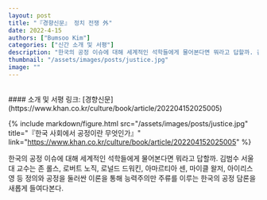 ```yaml
---
layout: post
title: "『경향신문』 정치 전쟁 外"
date: 2022-4-15
authors: ["Bumsoo Kim"]
categories: ["신간 소개 및 서평"]
description: "한국의 공정 이슈에 대해 세계적인 석학들에게 물어본다면 뭐라고 답할까. 김범수 서울대 교수는 존 롤스, 로버트 노직, 로널드 드워킨, 아마르티아 센, 마이클 왈저, 아이리스 영 등 정의와 공정을 둘러싼 이론을 통해 능력주의만 주류를 이루는 한국의 공정 담론을 새롭게 들여다본다."
thumbnail: "/assets/images/posts/justice.jpg"
image: ""
---
```


<br>
#### 소개 및 서평 링크: [경향신문](https://www.khan.co.kr/culture/book/article/202204152025005)

{% include markdown/figure.html src="/assets/images/posts/justice.jpg" title="『한국 사회에서 공정이란 무엇인가』" link="https://www.khan.co.kr/culture/book/article/202204152025005" %}

한국의 공정 이슈에 대해 세계적인 석학들에게 물어본다면 뭐라고 답할까. 김범수 서울대 교수는 존 롤스, 로버트 노직, 로널드 드워킨, 아마르티아 센, 마이클 왈저, 아이리스 영 등 정의와 공정을 둘러싼 이론을 통해 능력주의만 주류를 이루는 한국의 공정 담론을 새롭게 들여다본다.

<br>
